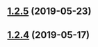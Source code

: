 ## [1.2.5](https://github.com/vadzim/mergeiterator/compare/v1.2.4...v1.2.5) (2019-05-23)



## [1.2.4](https://github.com/vadzim/mergeiterator/compare/v1.2.3...v1.2.4) (2019-05-17)



